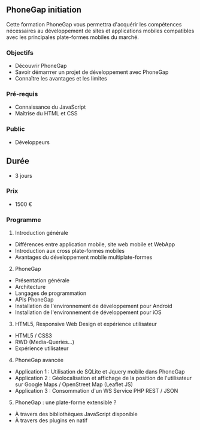 ## PhoneGap initiation
Cette formation PhoneGap vous permettra d'acquérir les compétences nécessaires au développement de sites et applications mobiles compatibles avec les principales plate-formes mobiles du marché.

### Objectifs
* Découvrir PhoneGap
* Savoir démarrrer un projet de développement avec PhoneGap
* Connaître les avantages et les limites

### Pré-requis
* Connaissance du JavaScript
* Maîtrise du HTML et CSS

### Public
* Développeurs

## Durée
* 3 jours

### Prix
* 1500 €

### Programme
1. Introduction générale
  * Différences entre application mobile, site web mobile et WebApp
  * Introduction aux cross plate-formes mobiles
  * Avantages du développement mobile multiplate-formes

2. PhoneGap
  * Présentation générale
  * Architecture
  * Langages de programmation
  * APIs PhoneGap
  * Installation de l'environnement de développement pour Android
  * Installation de l'environnement de développement pour iOS

3. HTML5, Responsive Web Design et expérience utilisateur
  * HTML5 / CSS3
  * RWD (Media-Queries...)
  * Expérience utilisateur

4. PhoneGap avancée
  * Application 1 : Utilisation de SQLite et Jquery mobile dans PhoneGap
  * Application 2 : Géolocalisation et affichage de la position de l'utilisateur sur Google Maps / OpenStreet Map (Leaflet JS)
  * Application 3 : Consommation d'un WS Service PHP REST / JSON

5. PhoneGap : une plate-forme extensible ?
  * À travers des bibliothèques JavaScript disponible
  * À travers des plugins en natif
